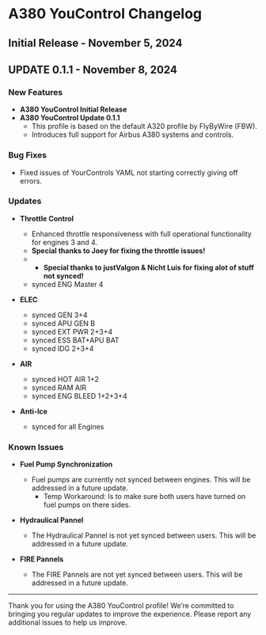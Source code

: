 # A380 YouControl Changelog

## Initial Release - November 5, 2024
## UPDATE 0.1.1 - November 8, 2024

### New Features
- **A380 YouControl Initial Release**
- **A380 YouControl Update 0.1.1**
  - This profile is based on the default A320 profile by FlyByWire (FBW).
  - Introduces full support for Airbus A380 systems and controls.

### Bug Fixes
- Fixed issues of YourControls YAML not starting correctly giving off errors.

### Updates
- **Throttle Control**
  - Enhanced throttle responsiveness with full operational functionality for engines 3 and 4.
  - **Special thanks to Joey for fixing the throttle issues!**
  - - **Special thanks to justValgon & Nicht Luis for fixing alot of stuff not synced!**
  - synced ENG Master 4

- **ELEC**
   - synced GEN 3+4
   - synced APU GEN B
   - synced EXT PWR 2+3+4
   - synced ESS BAT+APU BAT
   - synced IDG 2+3+4

- **AIR**
  - synced HOT AIR 1+2
  - synced RAM AIR
  - synced ENG BLEED 1+2+3+4

- **Anti-Ice**
  - synced for all Engines

### Known Issues
- **Fuel Pump Synchronization**
  - Fuel pumps are currently not synced between engines. This will be addressed in a future update.
     - Temp Workaround: Is to make sure both users have turned on fuel pumps on there sides.
    
- **Hydraulical Pannel**
  - The Hydraulical Pannel is not yet synced between users. This will be addressed in a future update.
- **FIRE Pannels**
  - The FIRE Pannels are not yet synced between users. This will be addressed in a future update.
---

Thank you for using the A380 YouControl profile! We’re committed to bringing you regular updates to improve the experience. Please report any additional issues to help us improve.
